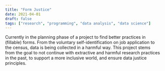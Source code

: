 ```yaml
---
title: "Form Justice"
date: 2021-04-01
draft: false
tags: ["research", "programming", "data analysis", "data science"]
---
```


Currently in the planning phase of a project to find better practices in (fillable) forms. From the voluntary self-identification on job application to the census, data is being collected in a harmful way. This project stems from the goal to not continue with extractive and harmful research practices in the past, to support a more inclusive world, and ensure data justice principles. 